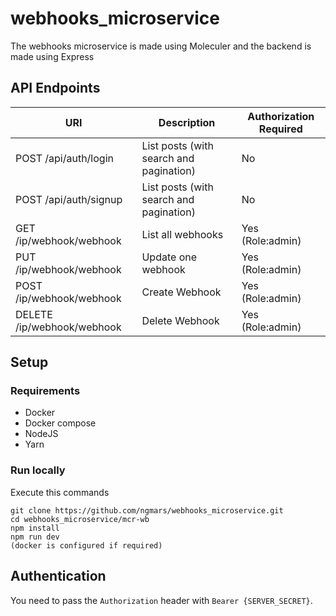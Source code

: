 # webhooks_microservice
The webhooks microservice is made using Moleculer and the backend is made using Express

## API Endpoints

| URI | Description |Authorization Required|
| --- | --- | --- |
| POST /api/auth/login | List posts (with search and pagination) | No |
| POST /api/auth/signup | List posts (with search and pagination) | No |
| GET /ip/webhook/webhook | List all webhooks | Yes (Role:admin) |
| PUT /ip/webhook/webhook | Update one webhook | Yes (Role:admin) |
| POST /ip/webhook/webhook | Create Webhook | Yes (Role:admin) |
| DELETE /ip/webhook/webhook | Delete Webhook | Yes (Role:admin) |

## Setup

### Requirements

* Docker
* Docker compose
* NodeJS
* Yarn

### Run locally

Execute this commands

```shell
git clone https://github.com/ngmars/webhooks_microservice.git
cd webhooks_microservice/mcr-wb
npm install
npm run dev
(docker is configured if required)
```


## Authentication

You need to pass the `Authorization` header with `Bearer {SERVER_SECRET}`.

